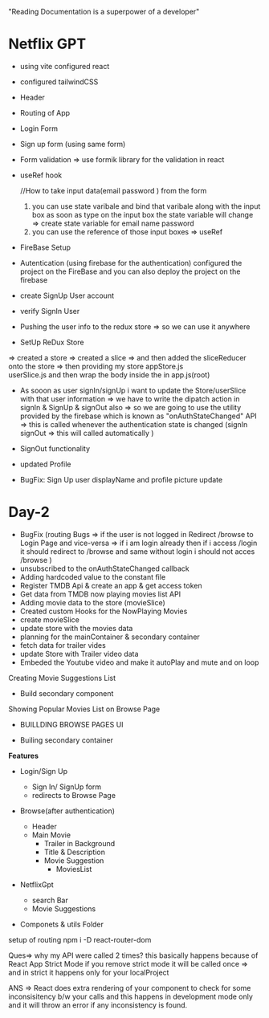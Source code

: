 "Reading Documentation is a superpower of a developer"
# Netflix GPT

- using vite configured react
- configured tailwindCSS
- Header
- Routing of App
- Login Form
- Sign up form (using same form)
- Form validation => use formik library for the validation in react
- useRef hook

    //How to take input data(email password ) from the form 
    1. you can use state varibale and bind that varibale along with the input box as soon as type on the input box the state variable will change => create state variable for email name password 
    2. you can use the reference of those input boxes => useRef
- FireBase Setup
- Autentication (using firebase for the authentication) 
configured the project on the FireBase and you can also deploy the project on the firebase 
- create SignUp User account 
- verify SignIn User
- Pushing the user info to the redux store => so we can use it anywhere
- SetUp ReDux Store

=> created a store
=> created a slice
=> and then added the sliceReducer onto the store
=> then providing my store
    appStore.js  
    userSlice.js 
    and then wrap the body inside the <Provider> <Body> <Provider/> in app.js(root)

- As sooon as user signIn/signUp i want to update the Store/userSlice with that user information => we have to write the dipatch action in signIn & SignUp & signOut also => so we are going to use the utility provided by the firebase which is known as "onAuthStateChanged" API => this is called whenever the authentication state is changed (signIn signOut => this will called automatically )

- SignOut functionality
- updated Profile
- BugFix: Sign Up user displayName and profile picture update

# Day-2
- BugFix (routing Bugs => if the user is not logged in Redirect /browse to Login Page and vice-versa  => if i am login already then if i access /login it should redirect to /browse and same without login i should not acces /browse )
- unsubscribed to the onAuthStateChanged callback
- Adding hardcoded value to the constant file 
- Register TMDB Api & create an app & get access token 
- Get data from TMDB now playing movies list API
- Adding movie data to the store (movieSlice)
- Created custom Hooks for the NowPlaying Movies
- create movieSlice
- update store with the movies data
- planning for the mainContainer & secondary container 
- fetch data for trailer vides
- update Store with Trailer video data
- Embeded the Youtube video and make it autoPlay and mute and on loop

Creating Movie Suggestions List
- Build secondary component

Showing Popular Movies List on Browse Page
 


- BUILLDING BROWSE PAGES UI
<!-- 
    maincontainer 
        - VideBackground 
        - VideoTitle 
    SecondaryConatiner
        - MoviesList * n
        - cards * n 
-->


- Builing secondary container 
<!-- 
    moviesList - popular
    moviesList - Now Playing
    moviesList - Trending
    moviesList - Horror 

 -->




**Features**
- Login/Sign Up
    - Sign In/ SignUp form
    - redirects to Browse Page

- Browse(after authentication)
    - Header
    - Main Movie
        - Trailer in Background
        - Title & Description
        - Movie Suggestion
            - MoviesList

- NetflixGpt
    - search Bar
    - Movie Suggestions



* Componets & utils Folder


setup of routing 
npm i -D react-router-dom

Ques=> why my API were called 2 times?
this basically happens because of React App Strict Mode if you remove strict mode it will be called once => and in strict it happens only for your localProject  

ANS => React does extra rendering of your component to check for some inconsisitency b/w your calls and this happens in development mode only and it will throw an error if any inconsistency is found.


